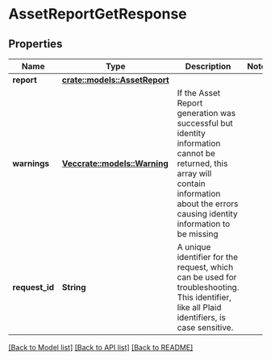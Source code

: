 # AssetReportGetResponse

## Properties

Name | Type | Description | Notes
------------ | ------------- | ------------- | -------------
**report** | [**crate::models::AssetReport**](AssetReport.md) |  | 
**warnings** | [**Vec<crate::models::Warning>**](Warning.md) | If the Asset Report generation was successful but identity information cannot be returned, this array will contain information about the errors causing identity information to be missing | 
**request_id** | **String** | A unique identifier for the request, which can be used for troubleshooting. This identifier, like all Plaid identifiers, is case sensitive. | 

[[Back to Model list]](../README.md#documentation-for-models) [[Back to API list]](../README.md#documentation-for-api-endpoints) [[Back to README]](../README.md)


